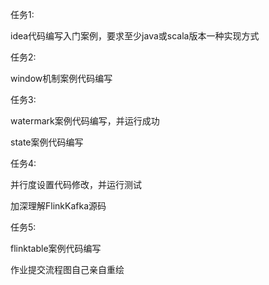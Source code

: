 任务1:

idea代码编写入门案例，要求至少java或scala版本一种实现方式

任务2:

window机制案例代码编写

任务3:

watermark案例代码编写，并运行成功

state案例代码编写

任务4:

并行度设置代码修改，并运行测试

加深理解FlinkKafka源码

任务5:

flinktable案例代码编写

作业提交流程图自己亲自重绘
